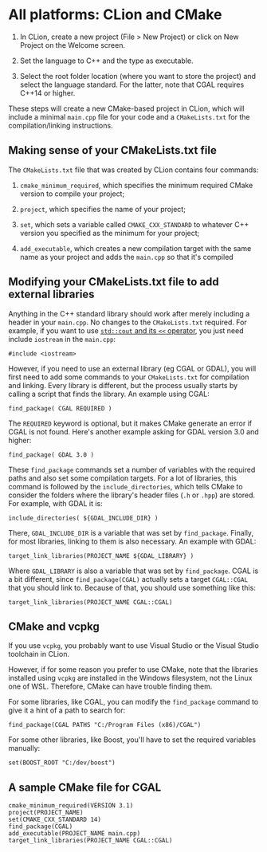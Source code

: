
# All platforms: CLion and CMake

1. In CLion, create a new project (File > New Project) or click on New Project on the Welcome screen.

2. Set the language to C++ and the type as executable. 

3. Select the root folder location (where you want to store the project) and select the language standard. For the latter, note that CGAL requires C++14 or higher.

These steps will create a new CMake-based project in CLion, which will include a minimal `main.cpp` file for your code and a `CMakeLists.txt` for the compilation/linking instructions.

## Making sense of your CMakeLists.txt file

The `CMakeLists.txt` file that was created by CLion contains four commands:

1. `cmake_minimum_required`, which specifies the minimum required CMake version to compile your project;

2. `project`, which specifies the name of your project;

3. `set`, which sets a variable called `CMAKE_CXX_STANDARD` to whatever C++ version you specified as the minimum for your project;

4. `add_executable`, which creates a new compilation target with the same name as your project and adds the `main.cpp` so that it's compiled

## Modifying your CMakeLists.txt file to add external libraries

Anything in the C++ standard library should work after merely including a header in your `main.cpp`. No changes to the `CMakeLists.txt` required. For example, if you want to use [`std::cout` and its `<<` operator](https://www.cplusplus.com/reference/ostream/ostream/operator%3C%3C/), you just need include `iostream` in the `main.cpp`:

```
#include <iostream> 
```

However, if you need to use an external library (eg CGAL or GDAL), you will first need to add some commands to your `CMakeLists.txt` for compilation and linking. Every library is different, but the process usually starts by calling a script that finds the library. An example using CGAL:

```
find_package( CGAL REQUIRED )
```

The `REQUIRED` keyword is optional, but it makes CMake generate an error if CGAL is not found. Here's another example asking for GDAL version 3.0 and higher:

```
find_package( GDAL 3.0 )
```

These `find_package` commands set a number of variables with the required paths and also set some compilation targets. For a lot of libraries, this command is followed by the `include_directories`, which tells CMake to consider the folders where the library's header files (`.h` or `.hpp`) are stored. For example, with GDAL it is:

```
include_directories( ${GDAL_INCLUDE_DIR} )
```

There, `GDAL_INCLUDE_DIR` is a variable that was set by `find_package`. Finally, for most libraries, linking to them is also necessary. An example with GDAL:

```
target_link_libraries(PROJECT_NAME ${GDAL_LIBRARY} )
```

Where `GDAL_LIBRARY` is also a variable that was set by `find_package`. CGAL is a bit different, since `find_package(CGAL)` actually sets a target `CGAL::CGAL` that you should link to. Because of that, you should use something like this:

```
target_link_libraries(PROJECT_NAME CGAL::CGAL)
```

## CMake and vcpkg

If you use `vcpkg`, you probably want to use Visual Studio or the Visual Studio toolchain in CLion.

However, if for some reason you prefer to use CMake, note that the libraries installed using `vcpkg` are installed in the Windows filesystem, not the Linux one of WSL. Therefore, CMake can have trouble finding them.

For some libraries, like CGAL, you can modify the `find_package` command to give it a hint of a path to search for:

```
find_package(CGAL PATHS "C:/Program Files (x86)/CGAL")
```

For some other libraries, like Boost, you'll have to set the required variables manually:

```
set(BOOST_ROOT "C:/dev/boost")
```

## A sample CMake file for CGAL

```
cmake_minimum_required(VERSION 3.1)
project(PROJECT_NAME)
set(CMAKE_CXX_STANDARD 14)
find_package(CGAL)
add_executable(PROJECT_NAME main.cpp)
target_link_libraries(PROJECT_NAME CGAL::CGAL)
```